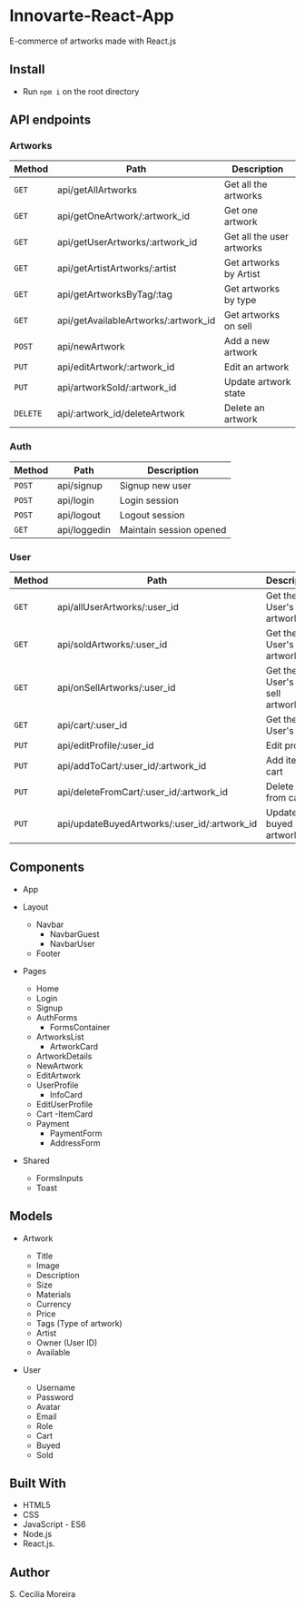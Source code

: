 # **Innovarte-React-App**

E-commerce of artworks made with React.js

## Install

- Run `npm i` on the root directory

## API endpoints

### Artworks

| Method | Path   | Description |
| ------ | ------ | ----------- |
| `GET` | api/getAllArtworks | Get all the artworks |
| `GET` | api/getOneArtwork/:artwork_id | Get one artwork |
| `GET` | api/getUserArtworks/:artwork_id | Get all the user artworks |
| `GET` | api/getArtistArtworks/:artist | Get artworks by Artist |
| `GET` | api/getArtworksByTag/:tag | Get artworks by type |
| `GET` | api/getAvailableArtworks/:artwork_id | Get artworks on sell |
| `POST` | api/newArtwork | Add a new artwork |
| `PUT` | api/editArtwork/:artwork_id | Edit an artwork |
| `PUT` | api/artworkSold/:artwork_id | Update artwork state |
| `DELETE` | api/:artwork_id/deleteArtwork | Delete an artwork |

### Auth

| Method | Path   | Description |
| ------ | ------ | ----------- |
| `POST` | api/signup | Signup new user |
| `POST` | api/login | Login session |
| `POST` | api/logout | Logout session |
| `GET` | api/loggedin | Maintain session opened |

### User

| Method | Path   | Description |
| ------ | ------ | ----------- |
| `GET` | api/allUserArtworks/:user_id | Get the User's artworks |
| `GET` | api/soldArtworks/:user_id | Get the User's sold artworks |
| `GET` | api/onSellArtworks/:user_id | Get the User's on sell artworks |
| `GET` | api/cart/:user_id | Get the User's cart |
| `PUT` | api/editProfile/:user_id | Edit profile |
| `PUT` | api/addToCart/:user_id/:artwork_id | Add item to cart |
| `PUT` | api/deleteFromCart/:user_id/:artwork_id | Delete item from cart |
| `PUT` | api/updateBuyedArtworks/:user_id/:artwork_id | Update buyed artworks |

## Components

- App
- Layout
  - Navbar
    - NavbarGuest
    - NavbarUser
  - Footer
- Pages
  - Home
  - Login
  - Signup
  - AuthForms
    - FormsContainer
  - ArtworksList
    - ArtworkCard
  - ArtworkDetails
  - NewArtwork
  - EditArtwork
  - UserProfile
    - InfoCard
  - EditUserProfile
  - Cart
    -ItemCard
  - Payment
    - PaymentForm
    - AddressForm
  
- Shared 
    - FormsInputs
    - Toast

## Models

- Artwork
  - Title
  - Image
  - Description
  - Size
  - Materials
  - Currency
  - Price
  - Tags (Type of artwork)
  - Artist
  - Owner (User ID)
  - Available

- User
  - Username
  - Password
  - Avatar
  - Email
  - Role
  - Cart
  - Buyed
  - Sold

## Built With

- HTML5
- CSS
- JavaScript - ES6
- Node.js
- React.js.

## Author

S. Cecilia Moreira